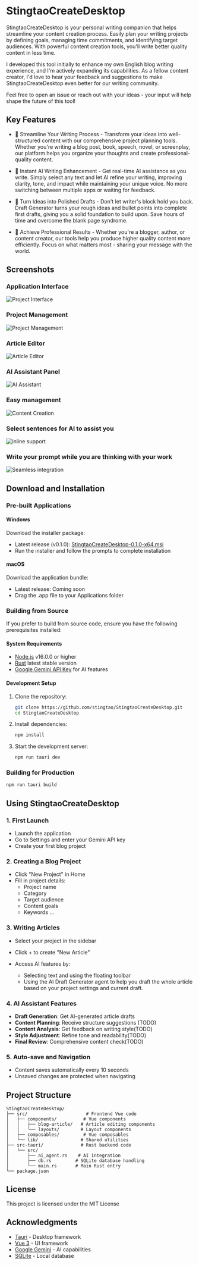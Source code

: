 # StingtaoCreateDesktop

StingtaoCreateDesktop is your personal writing companion that helps streamline your content creation process. Easily plan your writing projects by defining goals, managing time commitments, and identifying target audiences. With powerful content creation tools, you'll write better quality content in less time.

I developed this tool initially to enhance my own English blog writing experience, and I'm actively expanding its capabilities. As a fellow content creator, I'd love to hear your feedback and suggestions to make StingtaoCreateDesktop even better for our writing community.

Feel free to open an issue or reach out with your ideas - your input will help shape the future of this tool!


## Key Features

- 🤖 Streamline Your Writing Process - Transform your ideas into well-structured content with our comprehensive project planning tools. Whether you're writing a blog post, book, speech, novel, or screenplay, our platform helps you organize your thoughts and create professional-quality content.

- 📝 Instant AI Writing Enhancement - Get real-time AI assistance as you write. Simply select any text and let AI refine your writing, improving clarity, tone, and impact while maintaining your unique voice. No more switching between multiple apps or waiting for feedback.

- 💾 Turn Ideas into Polished Drafts - Don't let writer's block hold you back.  Draft Generator turns your rough ideas and bullet points into complete first drafts, giving you a solid foundation to build upon. Save hours of time and overcome the blank page syndrome.

- 🎯 Achieve Professional Results - Whether you're a blogger, author, or content creator, our tools help you produce higher quality content more efficiently. Focus on what matters most - sharing your message with the world.

## Screenshots

### Application Interface
![Project Interface](screenshots/Screenshot%202025-04-17%20at%202.27.55%E2%80%AFAM.png)

### Project Management
![Project Management](screenshots/Screenshot%202025-04-17%20at%202.28.25%E2%80%AFAM.png)

### Article Editor
![Article Editor](screenshots/Screenshot%202025-04-17%20at%202.29.42%E2%80%AFAM.png)

### AI Assistant Panel
![AI Assistant](screenshots/Screenshot%202025-04-17%20at%202.30.14%E2%80%AFAM.png)

### Easy management
![Content Creation](screenshots/Screenshot%202025-04-17%20at%202.31.12%E2%80%AFAM.png)

### Select sentences for AI to assist you
![inline support](screenshots/Screenshot%202025-04-17%20at%202.33.39%E2%80%AFAM.png)

### Write your prompt while you are thinking with your work
![Seamless integration](screenshots/Screenshot%202025-04-17%20at%202.33.52%E2%80%AFAM.png)

## Download and Installation

### Pre-built Applications

#### Windows
Download the installer package:
- Latest release (v0.1.0): [StingtaoCreateDesktop-0.1.0-x64.msi](https://github.com/stingtao/StingtaoCreateDesktop/releases/download/v0.1.0/StingtaoCreateDesktop-0.1.0-x64.msi)
- Run the installer and follow the prompts to complete installation

#### macOS
Download the application bundle:
- Latest release: Coming soon
- Drag the .app file to your Applications folder

### Building from Source

If you prefer to build from source code, ensure you have the following prerequisites installed:

#### System Requirements
- [Node.js](https://nodejs.org/) v16.0.0 or higher
- [Rust](https://www.rust-lang.org/tools/install) latest stable version
- [Google Gemini API Key](https://deepmind.google/technologies/gemini/) for AI features

#### Development Setup

1. Clone the repository:
   ```bash
   git clone https://github.com/stingtao/StingtaoCreateDesktop.git
   cd StingtaoCreateDesktop
   ```

2. Install dependencies:
   ```bash
   npm install
   ```


4. Start the development server:
   ```bash
   npm run tauri dev
   ```

### Building for Production

```bash
npm run tauri build
```

## Using StingtaoCreateDesktop

### 1. First Launch
- Launch the application
- Go to Settings and enter your Gemini API key
- Create your first blog project

### 2. Creating a Blog Project
- Click "New Project" in Home
- Fill in project details:
  - Project name
  - Category
  - Target audience
  - Content goals
  - Keywords
  ...

### 3. Writing Articles
- Select your project in the sidebar
- Click + to create "New Article"

- Access AI features by:
  - Selecting text and using the floating toolbar
  - Using the AI Draft Generator agent to help you draft the whole article based on your project settings and current draft.

### 4. AI Assistant Features
- **Draft Generation**: Get AI-generated article drafts
- **Content Planning**: Receive structure suggestions (TODO)
- **Content Analysis**: Get feedback on writing style(TODO)
- **Style Adjustment**: Refine tone and readability(TODO)
- **Final Review**: Comprehensive content check(TODO)

### 5. Auto-save and Navigation
- Content saves automatically every 10 seconds
- Unsaved changes are protected when navigating


## Project Structure

```
StingtaoCreateDesktop/
├── src/                      # Frontend Vue code
│   ├── components/          # Vue components
│   │   ├── blog-article/   # Article editing components
│   │   └── layouts/        # Layout components
│   ├── composables/         # Vue composables
│   └── lib/                # Shared utilities
├── src-tauri/              # Rust backend code
│   └── src/
│       ├── ai_agent.rs    # AI integration
│       ├── db.rs         # SQLite database handling
│       └── main.rs       # Main Rust entry
└── package.json
```



## License

This project is licensed under the MIT License 

## Acknowledgments

- [Tauri](https://tauri.app/) - Desktop framework
- [Vue 3](https://vuejs.org/) - UI framework
- [Google Gemini](https://deepmind.google/technologies/gemini/) - AI capabilities
- [SQLite](https://www.sqlite.org/) - Local database
